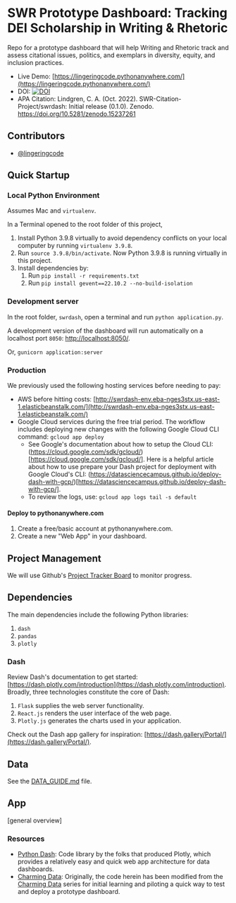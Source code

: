 # SWR Prototype Dashboard: Tracking DEI Scholarship in Writing &amp; Rhetoric

Repo for a prototype dashboard that will help Writing and Rhetoric track and assess citational issues, politics, and exemplars in diversity, equity, and inclusion practices.

- Live Demo: [https://lingeringcode.pythonanywhere.com/](https://lingeringcode.pythonanywhere.com/)
- DOI: <a href="https://doi.org/10.5281/zenodo.15237261"><img src="https://zenodo.org/badge/DOI/10.5281/zenodo.15237261.svg" alt="DOI"></a>
- APA Citation: Lindgren, C. A. (Oct. 2022). SWR-Citation-Project/swrdash: Initial release (0.1.0). Zenodo. https://doi.org/10.5281/zenodo.15237261

## Contributors

- [@lingeringcode](https://github.com/lingeringcode/)

## Quick Startup

### Local Python Environment

Assumes Mac and `virtualenv`.

In a Terminal opened to the root folder of this project,

1. Install Python 3.9.8 virtually to avoid dependency conflicts on your local computer by running `virtualenv 3.9.8`.
2. Run `source 3.9.8/bin/activate`. Now Python 3.9.8 is running virtually in this project.
3. Install dependencies by:
    1. Run `pip install -r requirements.txt`
    2. Run `pip install gevent==22.10.2 --no-build-isolation`

### Development server

In the root folder, `swrdash`, open a terminal and run `python application.py`.

A development version of the dashboard will run automatically on a localhost port `8050`: [http://localhost:8050/](http://localhost:8050/).

Or, `gunicorn application:server`

### Production

We previously used the following hosting services before needing to pay:

- AWS before hitting costs: [http://swrdash-env.eba-nges3stx.us-east-1.elasticbeanstalk.com/](http://swrdash-env.eba-nges3stx.us-east-1.elasticbeanstalk.com/)
- Google Cloud services during the free trial period. The workflow includes deploying new changes with the following Google Cloud CLI command: `gcloud app deploy`
    - See Google's documentation about how to setup the Cloud CLI: (https://cloud.google.com/sdk/gcloud/)[https://cloud.google.com/sdk/gcloud/]. Here is a helpful article about how to use prepare your Dash project for deployment with Google Cloud's CLI: (https://datasciencecampus.github.io/deploy-dash-with-gcp/)[https://datasciencecampus.github.io/deploy-dash-with-gcp/].
    - To review the logs, use: `gcloud app logs tail -s default`

#### Deploy to pythonanywhere.com

1. Create a free/basic account at pythonanywhere.com.
2. Create a new "Web App" in your dashboard.

## Project Management

We will use Github's [Project Tracker Board](https://github.com/orgs/SWR-Citation-Project/projects/1/views/1) to monitor progress.

## Dependencies

The main dependencies include the following Python libraries:

1. `dash`
2. `pandas`
3. `plotly`

### Dash

Review Dash's documentation to get started: [https://dash.plotly.com/introduction](https://dash.plotly.com/introduction). Broadly, three technologies constitute the core of Dash:

1. `Flask` supplies the web server functionality.
2. `React.js` renders the user interface of the web page.
3. `Plotly.js` generates the charts used in your application.

Check out the Dash app gallery for inspiration: [https://dash.gallery/Portal/](https://dash.gallery/Portal/).

## Data

See the [DATA_GUIDE.md](DATA_GUIDE.md) file.

## App

[general overview]

### Resources

- [Python Dash](https://dash.plotly.com/introduction): Code library by the folks that produced Plotly, which provides a relatively easy and quick web app architecture for data dashboards.
- [Charming Data](https://www.youtube.com/c/CharmingData/search?query=python%20dash): Originally, the code herein has been modified from the [Charming Data](https://www.youtube.com/c/CharmingData/search?query=python%20dash) series for initial learning and piloting a quick way to test and deploy a prototype dashboard.